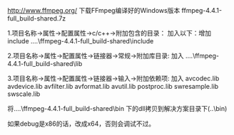 http://www.ffmpeg.org/ 下载FFmpeg编译好的Windows版本
ffmpeg-4.4.1-full_build-shared.7z

1.项目名称->属性->配置属性->c/c++->附加包含的目录：
加入以下：增加 include
..\..\ffmpeg-4.4.1-full_build-shared\include
 

2.项目名称->属性->配置属性->链接器->常规->附加库目录:
加入
..\..\ffmpeg-4.4.1-full_build-shared\lib

3.项目名称->属性->配置属性->链接器->输入->附加依赖项:
加入
avcodec.lib
avdevice.lib
avfilter.lib
avformat.lib
avutil.lib
postproc.lib
swresample.lib
swscale.lib

将..\..\ffmpeg-4.4.1-full_build-shared\bin 下的dll拷贝到解决方案目录下(..\bin)

如果debug是x86的话，改成x64，否则会调试不过。
